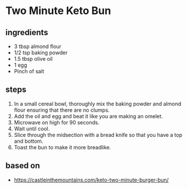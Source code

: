 # Two Minute Keto Bun

## ingredients

- 3 tbsp almond flour
- 1/2 tsp baking powder
- 1.5 tbsp olive oil
- 1 egg
- Pinch of salt

## steps

1. In a small cereal bowl, thoroughly mix the baking powder and almond flour ensuring that there are no clumps.
2. Add the oil and egg and beat it like you are making an omelet.
3. Microwave on high for 90 seconds.
4. Wait until cool.
5. Slice through the midsection with a bread knife so that you have a top and bottom.
6. Toast the bun to make it more breadlike.

## based on

- https://castleinthemountains.com/keto-two-minute-burger-bun/
